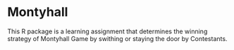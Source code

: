 # Montyhall
This R package is a learning assignment that determines the winning strategy of Montyhall Game by swithing or staying the door by Contestants.
